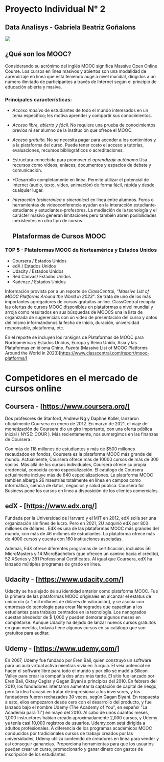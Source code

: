 # Proyecto Individual N° 2
## Data Analisys - Gabriela Beatriz Goñalons
  <img src=https://www.universia.net/content/dam/universia/imagenes/2020/10/cursos%20mooc-min.jpg/_jcr_content/renditions/thumb-xl.jpg>

## ¿Qué son los MOOC?
Considerando su acrónimo del inglés MOOC significa Massive Open Online Course. Los cursos en línea masivos y abiertos son una modalidad de aprendizaje en línea que está teniendo auge a nivel mundial, dirigidos a un número ilimitado de participantes a través de Internet según el principio de educación abierta y masiva.

### Principales características:
* *Acceso masivo* de estudiantes de todo el mundo interesados en un tema específico; les motiva aprender y compartir sus conocimientos.
* *Acceso libre, abierto y fácil.* No requiere una prueba de conocimientos previos ni ser alumno de la institución que ofrece el MOOC.
* *Acceso gratuito.* No se necesita pagar para acceder a los contenidos y a la plataforma del curso. Puede tener costo el acceso a 
  tutorías, evaluaciones, recursos bibliográficos o acreditaciones.
* Estructura concebida para promover el *aprendizaje autónomo*.Usa recursos como vídeos, enlaces, documentos y espacios de debate y 
  comunicación. 
* *Desarrollo completamente en línea. Permite utilizar el potencial de Internet (audio, texto, vídeo, animación) de forma fácil, rápida y 
  desde cualquier lugar.
* *Interacción (asincrónica o sincrónica)* en línea entre alumnos. Foros o herramientas de videoconferencia ayudan en la interacción 
  estudiante-estudiante y estudiantes-profesores. La mediación de la tecnología y el carácter masivo generan limitaciones pero también 
  abren posibilidades inexistentes en otro tipo de cursos.

  ## Plataformas de Cursos MOOC

 ### TOP 5 - Plataformas MOOC de Norteamérica y Estados Unidos
  + Coursera / Estados Unidos
  + edX / Estados Unidos
  + Udacity / Estados Unidos
  +  Red Canvas/ Estados Unidos
  +  Kadenze / Estados Unidos
 
Información provista por a un reporte de _ClassCentral_,  *"Massive List of MOOC Platforms Around the World in 2023"*. Se trata de uno de los más importantes agregadores de cursos gratuitos online. ClassCentral recopila las ofertas de cursos MOOC disponibles en plataformas a nivel mundial y arroja como resultados en sus búsquedas de MOOCS una la lista de organizada de sugerencias con un video de presentación del curso y datos del mismo informándonos la fecha de inicio, duración, universidad responsable, plataforma, etc. 

En el reporte se incluyen los rankigns de Plataformas de MOOC para Norteamérica y Estados Unidos, Europa y Reino Unido, Asia y las Plataformas en idioma Chino.
*Fuente* (Massive List of MOOC Platforms Around the World in 2023)[https://www.classcentral.com/report/mooc-platforms/]

# Competidores en el mercado de cursos online

## Coursera - [https://www.coursera.org/]
Dos profesores de Stanford, Andrew Ng y Daphne Koller, lanzaron oficialmente Coursera en enero de 2012. En marzo de 2021, el viaje de monetización de Coursera dio un giro importante, con una oferta pública inicial ( NYSE: COUR ). Más recientemente, nos sumergimos en las finanzas de Coursera .

Con más de 118 millones de estudiantes y más de $500 millones recaudados en fondos, Coursera es la plataforma MOOC más grande del mundo. Actualmente, Coursera ofrece más de 10000 cursos de más de 300 socios. Más allá de los cursos individuales, Coursera ofrece su propia credencial, conocida como especialización. El catálogo de Coursera actualmente incluye más de 840 especializaciones. La plataforma MOOC también alberga 26 maestrías totalmente en línea  en campos como informática, ciencia de datos, negocios y salud pública. Coursera for Business pone los cursos en línea a disposición de los clientes comerciales.

## edX - [https://www.edx.org/]
Fundada por la Universidad de Harvard y el MIT en 2012, edX solía ser una organización sin fines de lucro. Pero en 2021, 2U adquirió edX por 800 millones de dólares . EdX es una de las plataformas MOOC más grandes del mundo, con más de 46 millones de estudiantes. La plataforma ofrece más de 4000 cursos y cuenta con 160 instituciones asociadas.

Además, EdX ofrece diferentes programas de certificación, incluidos 56 MicroMasters y 14 MicroBachelors (que ofrecen un camino hacia el crédito), 52 XSeries y 381 Professional Certificates. Al igual que Coursera, edX ha lanzado múltiples programas de grado en línea.

## Udacity - [https://www.udacity.com/]
Udacity se ha alejado de su identidad anterior como plataforma MOOC. Fue la primera de las plataformas MOOC originales en alcanzar  el estatus de unicornio (> 1 mil millones de dólares de valoración), y se asocia con empresas de tecnología para crear Nanogrados que capacitan a los estudiantes para trabajos centrados en la tecnología. Los nanogrados cuestan alrededor de $ 1,000 y pueden demorar algunos meses en completarse. Aunque Udacity ha dejado de lanzar nuevos cursos gratuitos en gran medida, todavía tiene algunos cursos en su catálogo que son gratuitos para auditar.

## Udemy - [https://www.udemy.com/]
En 2007, Udemy fue fundado por Eren Bali, quien construyó un software para un aula virtual activa mientras vivía en Turquía. Él veía potencial en hacer el software libre para todo el mundo y por ello se mudó a Silicon Valley para crear la compañía dos años más tarde. El sitio fue lanzado por Eren Bali, Oktay Caglar y Gagan Biyani a principios del 2010.
En febrero del 2010, los fundadores intentaron aumentar la captación de capital de riesgo, pero la idea fracasó en tratar de impresionar a los inversores, y los fundadores fueron rechazados 30 veces, según Gagan Biyani. En respuesta a esto, ellos empezaron desde cero con el desarrollo del producto, y fue lanzado bajo el nombre Udemy (The Academy of You", en español "La Academia para Ti") en mayo del 2010.
Al cabo de unos cuantos meses, 1,000 instructores habían creado aproximadamente 2,000 cursos, y Udemy ya tenía casi 10,000 registros de usuarios.
Udemy.com setá dirigida a adultos profesionales. A diferencia de los programas académicos MOOC conducidos por tradicionales cursos de trabajo creados por las universidades, Udemy utiliza contenido de creadores en línea para vender y así conseguir ganancias. Proporciona herramientas para que los usuarios puedan crear un curso, promocionarlo y ganar dinero con gastos de inscripción de los estudiantes.



